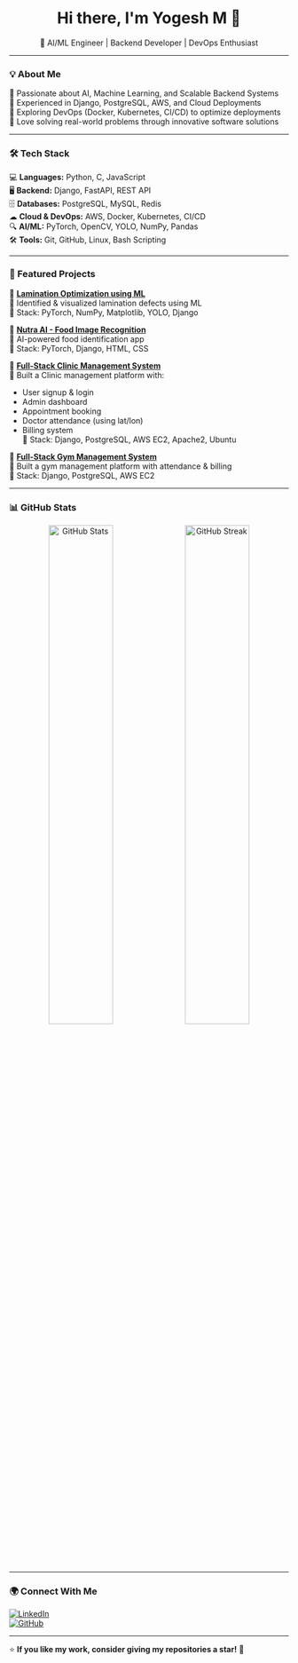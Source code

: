 <h1 align="center">Hi there, I'm Yogesh M 👋</h1>

<p align="center">
🚀 AI/ML Engineer | Backend Developer | DevOps Enthusiast  
</p>

---

### 💡 About Me  
🔹 Passionate about AI, Machine Learning, and Scalable Backend Systems  
🔹 Experienced in Django, PostgreSQL, AWS, and Cloud Deployments  
🔹 Exploring DevOps (Docker, Kubernetes, CI/CD) to optimize deployments  
🔹 Love solving real-world problems through innovative software solutions  

---

### 🛠️ Tech Stack  
💻 **Languages:** Python, C, JavaScript  
🖥 **Backend:** Django, FastAPI, REST API  
🗄 **Databases:** PostgreSQL, MySQL, Redis  
☁ **Cloud & DevOps:** AWS, Docker, Kubernetes, CI/CD  
🔍 **AI/ML:** PyTorch, OpenCV, YOLO, NumPy, Pandas  
🛠 **Tools:** Git, GitHub, Linux, Bash Scripting  

---

### 📌 Featured Projects  
🚀 **[Lamination Optimization using ML](https://lnkd.in/gPGCQ-fG)**  
🔹 Identified & visualized lamination defects using ML  
🔹 Stack: PyTorch, NumPy, Matplotlib, YOLO, Django  

🚀 **[Nutra AI - Food Image Recognition](#)**  
🔹 AI-powered food identification app  
🔹 Stack: PyTorch, Django, HTML, CSS  

🚀 **[Full-Stack Clinic Management System](#)**  
🔹 Built a Clinic management platform with:  
   - User signup & login  
   - Admin dashboard  
   - Appointment booking  
   - Doctor attendance (using lat/lon)  
   - Billing system  
🔹 Stack: Django, PostgreSQL, AWS EC2, Apache2, Ubuntu  

🚀 **[Full-Stack Gym Management System](#)**  
🔹 Built a gym management platform with attendance & billing  
🔹 Stack: Django, PostgreSQL, AWS EC2  

---

### 📊 GitHub Stats  
<p align="center">
  <img src="https://github-readme-stats.vercel.app/api?username=Yogesh-M-14063823b&show_icons=true&theme=radical" width="48%" alt="GitHub Stats">
  <img src="https://github-readme-streak-stats.herokuapp.com/?user=Yogesh-M-14063823b&theme=radical" width="48%" alt="GitHub Streak">
</p>

---

### 🌍 Connect With Me  
[![LinkedIn](https://img.shields.io/badge/LinkedIn-blue?logo=linkedin)](https://www.linkedin.com/in/yogesh-m-14063823b/)  
[![GitHub](https://img.shields.io/badge/GitHub-black?logo=github)](https://github.com/Yogesh-M-14063823b)  

---

⭐ **If you like my work, consider giving my repositories a star!** 🌟  
